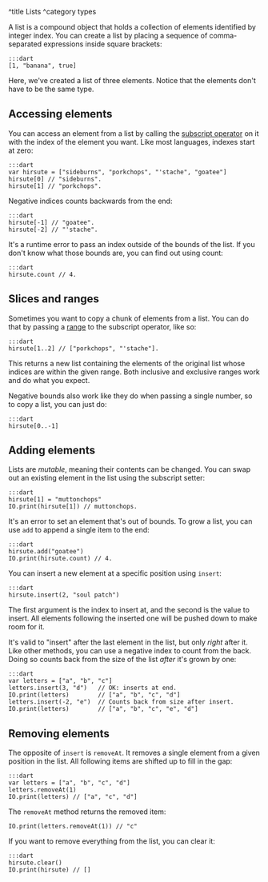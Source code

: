 ^title Lists
^category types

A list is a compound object that holds a collection of elements identified by
integer index. You can create a list by placing a sequence of comma-separated
expressions inside square brackets:

    :::dart
    [1, "banana", true]

Here, we've created a list of three elements. Notice that the elements don't
have to be the same type.

## Accessing elements

You can access an element from a list by calling the [subscript
operator](expressions.html#subscript-operators) on it with the index of the
element you want. Like most languages, indexes start at zero:

    :::dart
    var hirsute = ["sideburns", "porkchops", "'stache", "goatee"]
    hirsute[0] // "sideburns".
    hirsute[1] // "porkchops".

Negative indices counts backwards from the end:

    :::dart
    hirsute[-1] // "goatee".
    hirsute[-2] // "'stache".

It's a runtime error to pass an index outside of the bounds of the list. If you
don't know what those bounds are, you can find out using count:

    :::dart
    hirsute.count // 4.

## Slices and ranges

Sometimes you want to copy a chunk of elements from a list. You can do that by
passing a [range](values.html#ranges) to the subscript operator, like so:

    :::dart
    hirsute[1..2] // ["porkchops", "'stache"].

This returns a new list containing the elements of the original list whose
indices are within the given range. Both inclusive and exclusive ranges work
and do what you expect.

Negative bounds also work like they do when passing a single number, so to copy
a list, you can just do:

    :::dart
    hirsute[0..-1]

## Adding elements

Lists are *mutable*, meaning their contents can be changed. You can swap out an
existing element in the list using the subscript setter:

    :::dart
    hirsute[1] = "muttonchops"
    IO.print(hirsute[1]) // muttonchops.

It's an error to set an element that's out of bounds. To grow a list, you can
use `add` to append a single item to the end:

    :::dart
    hirsute.add("goatee")
    IO.print(hirsute.count) // 4.

You can insert a new element at a specific position using `insert`:

    :::dart
    hirsute.insert(2, "soul patch")

The first argument is the index to insert at, and the second is the value to
insert. All elements following the inserted one will be pushed down to
make room for it.

It's valid to "insert" after the last element in the list, but only *right*
after it. Like other methods, you can use a negative index to count from the
back. Doing so counts back from the size of the list *after* it's grown by one:

    :::dart
    var letters = ["a", "b", "c"]
    letters.insert(3, "d")   // OK: inserts at end.
    IO.print(letters)        // ["a", "b", "c", "d"]
    letters.insert(-2, "e")  // Counts back from size after insert.
    IO.print(letters)        // ["a", "b", "c", "e", "d"]

## Removing elements

The opposite of `insert` is `removeAt`. It removes a single element from a
given position in the list. All following items are shifted up to fill in the
gap:

    :::dart
    var letters = ["a", "b", "c", "d"]
    letters.removeAt(1)
    IO.print(letters) // ["a", "c", "d"]

The `removeAt` method returns the removed item:

    IO.print(letters.removeAt(1)) // "c"

If you want to remove everything from the list, you can clear it:

    :::dart
    hirsute.clear()
    IO.print(hirsute) // []
